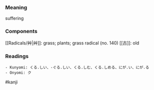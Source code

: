 ### Meaning

suffering

### Components

[[Radicals/艸|艸]]: grass; plants; grass radical (no. 140) [[古]]: old

### Readings

```
- Kunyomi: くる.しい、-ぐる.しい、くる.しむ、くる.しめる、にが.い、にが.る
- Onyomi: ク
```

#kanji
